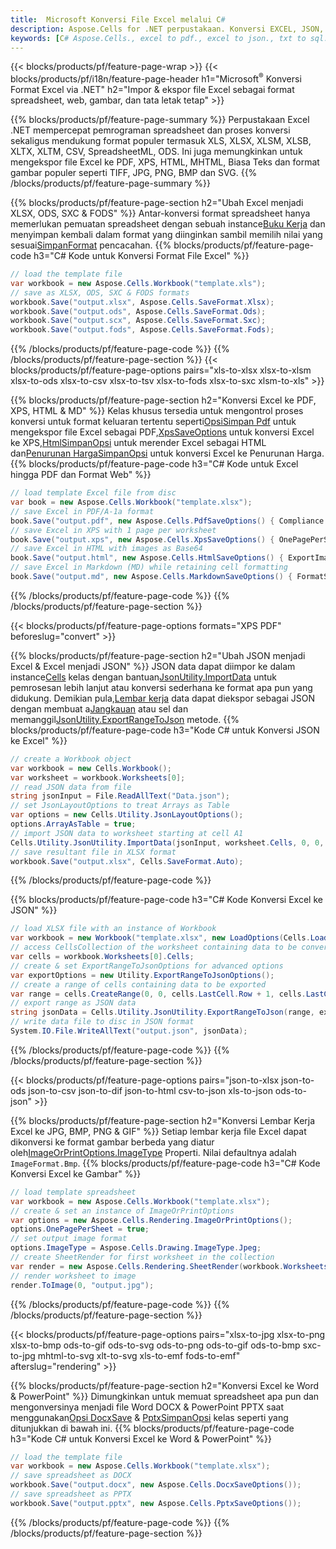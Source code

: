 ```yaml
---
title:  Microsoft Konversi File Excel melalui C#
description: Aspose.Cells for .NET perpustakaan. Konversi EXCEL, JSON, PDF, XML, HTML, TXT, TSV, CSV, SQL, JPG, PNG dan format lainnya hanya dengan beberapa baris kode C#.
keywords: [C# Aspose.Cells., excel to pdf., excel to json., txt to sql., csv to json., json to pdf., xml to excel and Convert files between various formats in C#]
---
```

{{< blocks/products/pf/feature-page-wrap >}}
{{< blocks/products/pf/i18n/feature-page-header h1="Microsoft<sup>&reg;</sup> Konversi Format Excel via .NET" h2="Impor & ekspor file Excel sebagai format spreadsheet, web, gambar, dan tata letak tetap" >}}

{{% blocks/products/pf/feature-page-summary %}}
Perpustakaan Excel .NET mempercepat pemrograman spreadsheet dan proses konversi sekaligus mendukung format populer termasuk XLS, XLSX, XLSM, XLSB, XLTX, XLTM, CSV, SpreadsheetML, ODS. Ini juga memungkinkan untuk mengekspor file Excel ke PDF, XPS, HTML, MHTML, Biasa Teks dan format gambar populer seperti TIFF, JPG, PNG, BMP dan SVG.
{{% /blocks/products/pf/feature-page-summary %}}

{{% blocks/products/pf/feature-page-section h2="Ubah Excel menjadi XLSX, ODS, SXC & FODS" %}}
 Antar-konversi format spreadsheet hanya memerlukan pemuatan spreadsheet dengan sebuah instance[Buku Kerja](https://reference.aspose.com/cells/net/aspose.cells/workbook) dan menyimpan kembali dalam format yang diinginkan sambil memilih nilai yang sesuai[SimpanFormat](https://reference.aspose.com/cells/net/aspose.cells/saveformat) pencacahan.
{{% blocks/products/pf/feature-page-code h3="C# Kode untuk Konversi Format File Excel" %}}

```cs
// load the template file
var workbook = new Aspose.Cells.Workbook("template.xls");
// save as XLSX, ODS, SXC & FODS formats
workbook.Save("output.xlsx", Aspose.Cells.SaveFormat.Xlsx);
workbook.Save("output.ods", Aspose.Cells.SaveFormat.Ods);
workbook.Save("output.scx", Aspose.Cells.SaveFormat.Sxc);
workbook.Save("output.fods", Aspose.Cells.SaveFormat.Fods);
```
{{% /blocks/products/pf/feature-page-code %}}
{{% /blocks/products/pf/feature-page-section %}}
{{< blocks/products/pf/feature-page-options pairs="xls-to-xlsx xlsx-to-xlsm xlsx-to-ods xlsx-to-csv xlsx-to-tsv xlsx-to-fods xlsx-to-sxc xlsm-to-xls" >}}


{{% blocks/products/pf/feature-page-section h2="Konversi Excel ke PDF, XPS, HTML & MD" %}}
 Kelas khusus tersedia untuk mengontrol proses konversi untuk format keluaran tertentu seperti[OpsiSimpan Pdf](https://reference.aspose.com/cells/net/aspose.cells/pdfsaveoptions) untuk mengekspor file Excel sebagai PDF,[XpsSaveOptions](https://reference.aspose.com/cells/net/aspose.cells/xpssaveoptions) untuk konversi Excel ke XPS,[HtmlSimpanOpsi](https://reference.aspose.com/cells/net/aspose.cells/htmlsaveoptions) untuk merender Excel sebagai HTML dan[Penurunan HargaSimpanOpsi](https://reference.aspose.com/cells/net/aspose.cells/markdownsaveoptions) untuk konversi Excel ke Penurunan Harga.
{{% blocks/products/pf/feature-page-code h3="C# Kode untuk Excel hingga PDF dan Format Web" %}}

```cs
// load template Excel file from disc
var book = new Aspose.Cells.Workbook("template.xlsx");
// save Excel in PDF/A-1a format
book.Save("output.pdf", new Aspose.Cells.PdfSaveOptions() { Compliance = PdfComplianceVersion.PdfA1a });
// save Excel in XPS with 1 page per worksheet
book.Save("output.xps", new Aspose.Cells.XpsSaveOptions() { OnePagePerSheet = true });
// save Excel in HTML with images as Base64
book.Save("output.html", new Aspose.Cells.HtmlSaveOptions() { ExportImagesAsBase64 = true });
// save Excel in Markdown (MD) while retaining cell formatting
book.Save("output.md", new Aspose.Cells.MarkdownSaveOptions() { FormatStrategy = Cells.CellValueFormatStrategy.CellStyle });
```
{{% /blocks/products/pf/feature-page-code %}}
{{% /blocks/products/pf/feature-page-section %}}

{{< blocks/products/pf/feature-page-options formats="XPS PDF" beforeslug="convert" >}}

{{% blocks/products/pf/feature-page-section h2="Ubah JSON menjadi Excel & Excel menjadi JSON" %}}
 JSON data dapat diimpor ke dalam instance[Cells](https://reference.aspose.com/cells/net/aspose.cells/cells) kelas dengan bantuan[JsonUtility.ImportData](https://reference.aspose.com/cells/net/aspose.cells.utility/jsonutility/methods/importdata) untuk pemrosesan lebih lanjut atau konversi sederhana ke format apa pun yang didukung. Demikian pula,[Lembar kerja](https://reference.aspose.com/cells/net/aspose.cells/worksheet) data dapat diekspor sebagai JSON dengan membuat a[Jangkauan](https://reference.aspose.com/cells/net/aspose.cells/range) atau sel dan memanggil[JsonUtility.ExportRangeToJson](https://reference.aspose.com/cells/net/aspose.cells.utility/jsonutility/methods/exportrangetojson) metode.
{{% blocks/products/pf/feature-page-code h3="Kode C# untuk Konversi JSON ke Excel" %}}
```cs
// create a Workbook object
var workbook = new Cells.Workbook();
var worksheet = workbook.Worksheets[0];
// read JSON data from file
string jsonInput = File.ReadAllText("Data.json");
// set JsonLayoutOptions to treat Arrays as Table
var options = new Cells.Utility.JsonLayoutOptions();
options.ArrayAsTable = true;
// import JSON data to worksheet starting at cell A1
Cells.Utility.JsonUtility.ImportData(jsonInput, worksheet.Cells, 0, 0, options);
// save resultant file in XLSX format
workbook.Save("output.xlsx", Cells.SaveFormat.Auto); 
```
{{% /blocks/products/pf/feature-page-code %}}

{{% blocks/products/pf/feature-page-code h3="C# Kode Konversi Excel ke JSON" %}}
```cs
// load XLSX file with an instance of Workbook
var workbook = new Workbook("template.xlsx", new LoadOptions(Cells.LoadFormat.Auto));
// access CellsCollection of the worksheet containing data to be converted
var cells = workbook.Worksheets[0].Cells;
// create & set ExportRangeToJsonOptions for advanced options
var exportOptions = new Utility.ExportRangeToJsonOptions();
// create a range of cells containing data to be exported
var range = cells.CreateRange(0, 0, cells.LastCell.Row + 1, cells.LastCell.Column + 1);
// export range as JSON data
string jsonData = Cells.Utility.JsonUtility.ExportRangeToJson(range, exportOptions);
// write data file to disc in JSON format
System.IO.File.WriteAllText("output.json", jsonData); 
```
{{% /blocks/products/pf/feature-page-code %}}
{{% /blocks/products/pf/feature-page-section %}}

{{< blocks/products/pf/feature-page-options pairs="json-to-xlsx json-to-ods json-to-csv json-to-dif json-to-html csv-to-json xls-to-json ods-to-json" >}}

{{% blocks/products/pf/feature-page-section h2="Konversi Lembar Kerja Excel ke JPG, BMP, PNG & GIF" %}}
 Setiap lembar kerja file Excel dapat dikonversi ke format gambar berbeda yang diatur oleh[ImageOrPrintOptions.ImageType](https://reference.aspose.com/cells/net/aspose.cells.rendering/imageorprintoptions/properties/imagetype) Properti. Nilai defaultnya adalah `ImageFormat.Bmp`.
{{% blocks/products/pf/feature-page-code h3="C# Kode Konversi Excel ke Gambar" %}}
```cs
// load template spreadsheet
var workbook = new Aspose.Cells.Workbook("template.xlsx");
// create & set an instance of ImageOrPrintOptions
var options = new Aspose.Cells.Rendering.ImageOrPrintOptions();
options.OnePagePerSheet = true;
// set output image format
options.ImageType = Aspose.Cells.Drawing.ImageType.Jpeg;
// create SheetRender for first worksheet in the collection
var render = new Aspose.Cells.Rendering.SheetRender(workbook.Worksheets[0], options);
// render worksheet to image
render.ToImage(0, "output.jpg");
```
{{% /blocks/products/pf/feature-page-code %}}
{{% /blocks/products/pf/feature-page-section %}}

{{< blocks/products/pf/feature-page-options pairs="xlsx-to-jpg xlsx-to-png xlsx-to-bmp ods-to-gif ods-to-svg ods-to-png ods-to-gif ods-to-bmp sxc-to-jpg mhtml-to-svg xlt-to-svg xls-to-emf fods-to-emf" afterslug="rendering" >}}

{{% blocks/products/pf/feature-page-section h2="Konversi Excel ke Word & PowerPoint" %}}
Dimungkinkan untuk memuat spreadsheet apa pun dan mengonversinya menjadi file Word DOCX & PowerPoint PPTX saat menggunakan[Opsi DocxSave](https://reference.aspose.com/cells/net/aspose.cells/docxsaveoptions) & [PptxSimpanOpsi](https://reference.aspose.com/cells/net/aspose.cells/pptxsaveoptions) kelas seperti yang ditunjukkan di bawah ini.
{{% blocks/products/pf/feature-page-code h3="Kode C# untuk Konversi Excel ke Word & PowerPoint" %}}
```cs
// load the template file
var workbook = new Aspose.Cells.Workbook("template.xlsx");
// save spreadsheet as DOCX
workbook.Save("output.docx", new Aspose.Cells.DocxSaveOptions());
// save spreadsheet as PPTX
workbook.Save("output.pptx", new Aspose.Cells.PptxSaveOptions());
```
{{% /blocks/products/pf/feature-page-code %}}
{{% /blocks/products/pf/feature-page-section %}}
